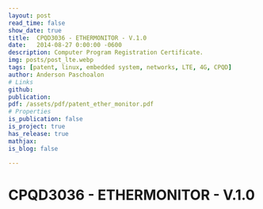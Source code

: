 ```yaml
---
layout: post
read_time: false
show_date: true
title:  CPQD3036 - ETHERMONITOR - V.1.0
date:   2014-08-27 0:00:00 -0600
description: Computer Program Registration Certificate.
img: posts/post_lte.webp
tags: [patent, linux, embedded system, networks, LTE, 4G, CPQD]
author: Anderson Paschoalon
# Links
github: 
publication: 
pdf: /assets/pdf/patent_ether_monitor.pdf
# Properties
is_publication: false
is_project: true
has_release: true
mathjax: 
is_blog: false

---
```


# CPQD3036 - ETHERMONITOR - V.1.0

